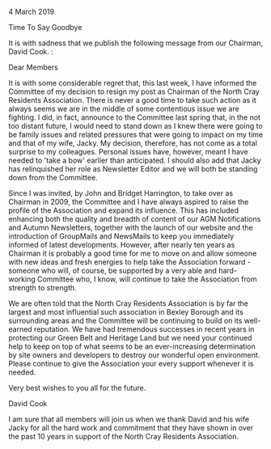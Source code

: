 4 March 2019

Time To Say Goodbye

It is with sadness that we publish the following message from our Chairman, David Cook. :

Dear Members

It is with some considerable regret that, this last week, I have informed the Committee of my decision to resign my post as Chairman of the North Cray Residents Association. There is never a good time to take such action as it always seems we are in the middle of some contentious issue we are fighting. I did, in fact, announce to the Committee last spring that, in the not too distant future, I would need to stand down as I knew there were going to be family issues and related pressures that were going to impact on my time and that of my wife, Jacky. My decision, therefore, has not come as a total surprise to my colleagues. Personal issues have, however, meant I have needed to 'take a bow' earlier than anticipated. I should also add that Jacky has relinquished her role as Newsletter Editor and we will both be standing down from the Committee.

Since I was invited, by John and Bridget Harrington, to take over as Chairman in 2009, the Committee and I have always aspired to raise the profile of the Association and expand its influence. This has included enhancing both the quality and breadth of content of our AGM Notifications and Autumn Newsletters, together with the launch of our website and the introduction of GroupMails and NewsMails to keep you immediately informed of latest developments. However, after nearly ten years as Chairman it is probably a good time for me to move on and allow someone with new ideas and fresh energies to help take the Association forward - someone who will, of course, be supported by a very able and hard-working Committee who, I know, will continue to take the Association from strength to strength.

We are often told that the North Cray Residents Association is by far the largest and most influential such association in Bexley Borough and its surrounding areas and the Committee will be continuing to build on its well-earned reputation. We have had tremendous successes in recent years in protecting our Green Belt and Heritage Land but we need your continued help to keep on top of what seems to be an ever-increasing determination by site owners and developers to destroy our wonderful open environment. Please continue to give the Association your every support whenever it is needed.

Very best wishes to you all for the future.

David Cook

I am sure that all members will join us when we thank David and his wife Jacky for all the hard work and commitment that they have shown in over the past 10 years in support of the North Cray Residents Association.
